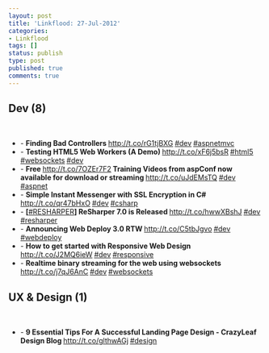 ```yaml
---
layout: post
title: 'Linkflood: 27-Jul-2012'
categories:
- Linkflood
tags: []
status: publish
type: post
published: true
comments: true
---
```

<h2>Dev (8)</h2><br /><ul><li>- <strong>Finding Bad Controllers </strong><a href='http://t.co/rG1tjBXG'>http://t.co/rG1tjBXG</a><strong> </strong><a href="http://twitter.com/search/%23dev">#dev</a><strong> </strong><a href="http://twitter.com/search/%23aspnetmvc">#aspnetmvc</a><strong></strong></li><li>- <strong>Testing HTML5 Web Workers (A Demo) </strong><a href='http://t.co/xF6j5bsR'>http://t.co/xF6j5bsR</a><strong> </strong><a href="http://twitter.com/search/%23html5">#html5</a><strong> </strong><a href="http://twitter.com/search/%23websockets">#websockets</a><strong> </strong><a href="http://twitter.com/search/%23dev">#dev</a><strong></strong></li><li>- <strong>Free </strong><a href='http://t.co/7OZEr7F2'>http://t.co/7OZEr7F2</a><strong> Training Videos from aspConf now available for download or streaming </strong><a href='http://t.co/uJdEMsTQ'>http://t.co/uJdEMsTQ</a><strong> </strong><a href="http://twitter.com/search/%23dev">#dev</a><strong> </strong><a href="http://twitter.com/search/%23aspnet">#aspnet</a><strong></strong></li><li>- <strong>Simple Instant Messenger with SSL Encryption in C# </strong><a href='http://t.co/qr47bHxO'>http://t.co/qr47bHxO</a><strong>  </strong><a href="http://twitter.com/search/%23dev">#dev</a><strong> </strong><a href="http://twitter.com/search/%23csharp">#csharp</a><strong></strong></li><li>- <strong>[</strong><a href="http://twitter.com/search/%23RESHARPER">#RESHARPER</a><strong>] ReSharper 7.0 is Released </strong><a href='http://t.co/hwwXBshJ'>http://t.co/hwwXBshJ</a><strong> </strong><a href="http://twitter.com/search/%23dev">#dev</a><strong> </strong><a href="http://twitter.com/search/%23resharper">#resharper</a><strong></strong></li><li>- <strong>Announcing Web Deploy 3.0 RTW </strong><a href='http://t.co/C5tbJgvo'>http://t.co/C5tbJgvo</a><strong> </strong><a href="http://twitter.com/search/%23dev">#dev</a><strong> </strong><a href="http://twitter.com/search/%23webdeploy">#webdeploy</a><strong></strong></li><li>- <strong>How to get started with Responsive Web Design </strong><a href='http://t.co/J2MQ6ieW'>http://t.co/J2MQ6ieW</a><strong> </strong><a href="http://twitter.com/search/%23dev">#dev</a><strong> </strong><a href="http://twitter.com/search/%23responsive">#responsive</a><strong></strong></li><li>- <strong>Realtime binary streaming for the web using websockets </strong><a href='http://t.co/j7qJ6AnC'>http://t.co/j7qJ6AnC</a><strong> </strong><a href="http://twitter.com/search/%23dev">#dev</a><strong> </strong><a href="http://twitter.com/search/%23websockets">#websockets</a><strong></strong></li></ul><h2>UX & Design (1)</h2><br /><ul><li>- <strong>9 Essential Tips For A Successful Landing Page Design - CrazyLeaf Design Blog </strong><a href='http://t.co/glthwAGj'>http://t.co/glthwAGj</a><strong> </strong><a href="http://twitter.com/search/%23design">#design</a><strong></strong></li></ul>
